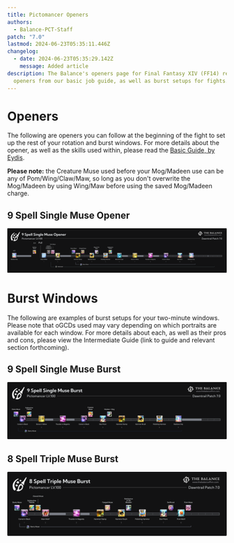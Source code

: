 ```yaml
---
title: Pictomancer Openers
authors:
  - Balance-PCT-Staff
patch: "7.0"
lastmod: 2024-06-23T05:35:11.446Z
changelog:
  - date: 2024-06-23T05:35:29.142Z
    message: Added article
description: The Balance's openers page for Final Fantasy XIV (FF14) reviews the
  openers from our basic job guide, as well as burst setups for fights.
---
```

# Openers

The following are openers you can follow at the beginning of the fight to set up the rest of your rotation and burst windows. For more details about the opener, as well as the skills used within, please read the [Basic Guide, by Eydis](https://www.thebalanceffxiv.com/jobs/casters/pictomancer/basic-guide/).

**Please note:** the Creature Muse used before your Mog/Madeen use can be any of Pom/Wing/Claw/Maw, so long as you don't overwrite the Mog/Madeen by using  Wing/Maw before using the saved Mog/Madeen charge.

## 9 Spell Single Muse Opener

![Pictomancer 9 Spell Single Muse Opener](/img/jobs/pct/pictomancer9spellsinglemuseopener.png "Pictomancer 9 Spell Single Muse Opener")

# Burst Windows

The following are examples of burst setups for your two-minute windows. Please note that oGCDs used may vary depending on which portraits are available for each window. For more details about each, as well as their pros and cons, please view the Intermediate Guide (link to guide and relevant section forthcoming).

## 9 Spell Single Muse Burst

![Pictomancer 9 Spell Single Muse Burst](/img/jobs/pct/1000091140.png "Pictomancer 9 Spell Single Muse Burst")

## 8 Spell Triple Muse Burst

![Pictomancer 8 Spell Triple Muse Burst](/img/jobs/pct/pictomancer8spelltriplemuseburst.png "Pictomancer 8 Spell Triple Muse Burst")